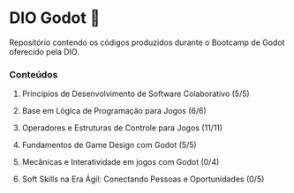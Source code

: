 # DIO Godot 🤖

Repositório contendo os códigos produzidos durante o Bootcamp de Godot oferecido pela DIO.

### Conteúdos

1. Princípios de Desenvolvimento de Software Colaborativo (5/5)

2. Base em Lógica de Programação para Jogos (6/6)

3. Operadores e Estruturas de Controle para Jogos (11/11)

4. Fundamentos de Game Design com Godot (5/5)

5. Mecânicas e Interatividade em jogos com Godot (0/4)

6. Soft Skills na Era Ágil: Conectando Pessoas e Oportunidades (0/5)